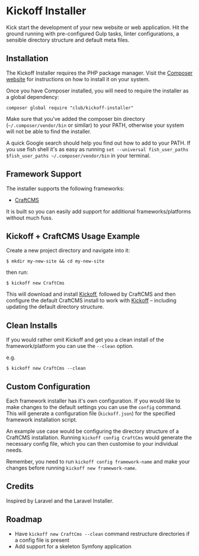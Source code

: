 # Kickoff Installer

Kick start the development of your new website or web application. Hit the ground running with pre-configured Gulp tasks, linter configurations, a sensible directory structure and default meta files.

## Installation
The Kickoff Installer requires the PHP package manager. Visit the [Composer website](https://getcomposer.org/) for instructions on how to install it on your system.

Once you have Composer installed, you will need to require the installer as a global dependency:

`composer global require "club/kickoff-installer"`

Make sure that you've added the composer bin directory (`~/.composer/vendor/bin` or similar) to your PATH, otherwise your system will not be able to find the installer.

A quick Google search should help you find out how to add to your PATH. If you use fish shell it's as easy as running `set --universal fish_user_paths $fish_user_paths ~/.composer/vendor/bin` in your terminal.

## Framework Support

The installer supports the following frameworks:

 * [CraftCMS](http://craftcms.com)

It is built so you can easily add support for additional frameworks/platforms without much fuss.

## Kickoff + CraftCMS Usage Example

Create a new project directory and navigate into it:

```
$ mkdir my-new-site && cd my-new-site
```

then run:

```
$ kickoff new CraftCms
```

This will download and install [Kickoff](https://github.com/clubstudioltd/kickoff), followed by CraftCMS and then configure the default CraftCMS install to work with [Kickoff](https://github.com/clubstudioltd/kickoff) – including updating the default directory structure.

## Clean Installs

If you would rather omit Kickoff and get you a clean install of the framework/platform you can use the `--clean` option.

e.g.
```
$ kickoff new CraftCms --clean
```

## Custom Configuration
Each framework installer has it's own configuration. If you would like to make changes to the default settings you can use the `config` command. This will generate a configuration file (`kickoff.json`) for the specified framework installation script.

An example use case would be configuring the directory structure of a CraftCMS installation. Running `kickoff config CraftCms` would generate the necessary config file, which you can then customise to your individual needs.

Remember, you need to run `kickoff config framework-name` and make your changes before running `kickoff new framework-name`.

## Credits
Inspired by Laravel and the Laravel Installer.

## Roadmap
* Have `kickoff new CraftCms --clean` command restructure directories if a config file is present
* Add support for a skeleton Symfony application
